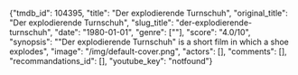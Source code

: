 {"tmdb_id": 104395, "title": "Der explodierende Turnschuh", "original_title": "Der explodierende Turnschuh", "slug_title": "der-explodierende-turnschuh", "date": "1980-01-01", "genre": [""], "score": "4.0/10", "synopsis": "\"Der explodierende Turnschuh\" is a short film in which a shoe explodes", "image": "/img/default-cover.png", "actors": [], "comments": [], "recommandations_id": [], "youtube_key": "notfound"}